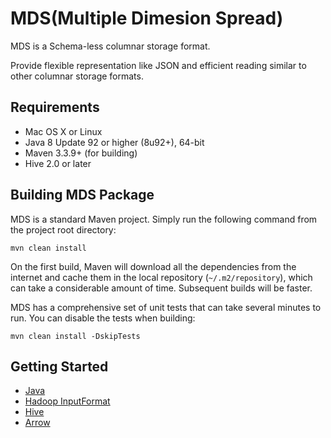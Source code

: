 # MDS(Multiple Dimesion Spread)
MDS is a Schema-less columnar storage format.

Provide flexible representation like JSON and efficient reading similar to other columnar storage formats.

## Requirements

* Mac OS X or Linux
* Java 8 Update 92 or higher (8u92+), 64-bit
* Maven 3.3.9+ (for building)
* Hive 2.0 or later


## Building MDS Package
MDS is a standard Maven project. Simply run the following command from the project root directory:

    mvn clean install

On the first build, Maven will download all the dependencies from the internet and cache them in the local repository (`~/.m2/repository`), which can take a considerable amount of time. Subsequent builds will be faster.

MDS has a comprehensive set of unit tests that can take several minutes to run. You can disable the tests when building:

    mvn clean install -DskipTests

## Getting Started
* [Java](docs/getting_started_java.md)
* [Hadoop InputFormat](docs/getting_started_hadoop.md)
* [Hive](docs/getting_started_hive.md)
* [Arrow](docs/getting_started_arrow.md)
